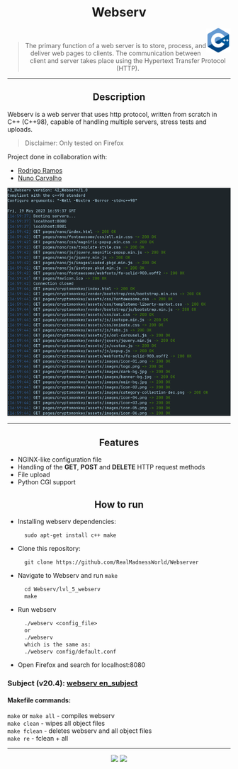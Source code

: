 <div align=center>
  <h1>
    Webserv
  </h1>
<img src="https://github.com/devicons/devicon/blob/master/icons/cplusplus/cplusplus-original.svg" title="CPP" alt="CPP Logo" width="55" height="55" align="right" />&nbsp;  

> The primary function of a web server is to store, process, and deliver web pages to
> clients. The communication between client and server takes place using the Hypertext Transfer Protocol (HTTP).
</div>

---

<h2 align=center>
	Description
</h2>

 <p> Webserv is a web server that uses http protocol, written from scratch in C++ (C++98), capable of handling multiple servers, stress tests and uploads. </p>
 
> Disclaimer: Only tested on Firefox

Project done in collaboration with:  
- [Rodrigo Ramos](https://github.com/ramos21rodrigo)  
- [Nuno Carvalho](https://github.com/Kuninoto)  

![](./extras/logs_showcase.png)

---

<h2 align=center>
	Features
</h2>

- NGINX-like configuration file
- Handling of the **GET**, **POST** and **DELETE** HTTP request methods  
- File upload  
- Python CGI support   

<h2 align=center>
	How to run
</h2>

- Installing webserv dependencies:  

		sudo apt-get install c++ make  
- Clone this repository:  

		git clone https://github.com/RealMadnessWorld/Webserver
- Navigate to Webserv and run `make`

		cd Webserv/lvl_5_webserv
		make
- Run webserv

		./webserv <config_file>
		or
		./webserv
		which is the same as:
		./webserv config/default.conf

- Open Firefox and search for localhost:8080

###  Subject (v20.4): [webserv en_subject](./extras/en.subject_webserv.pdf)

<h4>
  Makefile commands:
</h4>

`make` or `make all` - compiles webserv  
`make clean` - wipes all object files  
`make fclean` - deletes webserv and all object files  
`make re` - fclean  + all  

---

<div align="center">
	<img src="https://user-images.githubusercontent.com/76601093/193692098-d4b16956-1dab-40b8-9aae-31b254efc5ee.jpg" width=340> <img src="https://github.com/RealMadnessWorld/Inception/assets/76601093/b9621474-0a34-4e08-be66-426ab97e8232">

</div>
